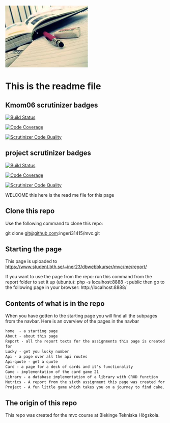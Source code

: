 ![background image](./public/img/plugg.png)

This is the readme file
=======================


Kmom06 scrutinizer badges
-------------------------
[![Build Status](https://scrutinizer-ci.com/g/ingeri31415/mvc/badges/build.png?b=main)](https://scrutinizer-ci.com/g/ingeri31415/mvc/build-status/main)

[![Code Coverage](https://scrutinizer-ci.com/g/ingeri31415/mvc/badges/coverage.png?b=main)](https://scrutinizer-ci.com/g/ingeri31415/mvc/?branch=main)

[![Scrutinizer Code Quality](https://scrutinizer-ci.com/g/ingeri31415/mvc/badges/quality-score.png?b=main)](https://scrutinizer-ci.com/g/ingeri31415/mvc/?branch=main)

project scrutinizer badges
--------------------------

[![Build Status](https://scrutinizer-ci.com/g/ingeri31415/mvc/badges/build.png?b=main)](https://scrutinizer-ci.com/g/ingeri31415/mvc/build-status/main)

[![Code Coverage](https://scrutinizer-ci.com/g/ingeri31415/mvc/badges/coverage.png?b=main)](https://scrutinizer-ci.com/g/ingeri31415/mvc/?branch=main)

[![Scrutinizer Code Quality](https://scrutinizer-ci.com/g/ingeri31415/mvc/badges/quality-score.png?b=main)](https://scrutinizer-ci.com/g/ingeri31415/mvc/?branch=main)

WELCOME this here is the read me file for this page

Clone this repo
--------------

Use the following command to clone this repo:

git clone git@github.com:ingeri31415/mvc.git

Starting the page
----------------

This page is uploaded to https://www.student.bth.se/~iner23/dbwebbkurser/mvc/me/report/

If you want to use the page from the repo:
run this command from the report folder to set it up (ubuntu):
php -s localhost:8888 -t public 
then go to the following page in your browser:
http://localhost:8888/

Contents of what is in the repo
-------------------------------
When you have gotten to the starting page you will find all the subpages from the navbar.
Here is an overview of the pages in the navbar

    home  - a starting page 
    About - about this page 
    Report - all the report texts for the assignments this page is created for
    Lucky - get you lucky number 
    Api - a page over all the api routes
    Api-quote - get a quote 
    Card - a page for a deck of cards and it's functionality
    Game - implementation of the card game 21
    Library - a database implementation of a library with CRUD function
    Metrics - A report from the sixth assignment this page was created for
    Project - A fun little game which takes you on a journey to find cake. 

The origin of this repo
-------------------
This repo was created for the mvc course at Blekinge Tekniska Högskola. 